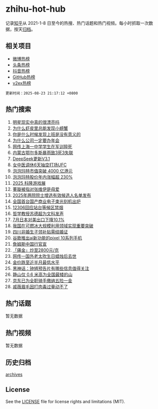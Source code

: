# zhihu-hot-hub

记录[知乎](https://www.zhihu.com/)从 2021-1-8 日至今的热搜、热门话题和热门视频。每小时抓取一次数据，按天[归档](archives)。

## 相关项目

- [微博热榜](https://github.com/snaildev/weibo-hot-hub)
- [头条热榜](https://github.com/snaildev/toutiao-hot-hub)
- [抖音热榜](https://github.com/snaildev/douyin-hot-hub)
- [GitHub热榜](https://github.com/snaildev/github-hot-hub)
- [v2ex热榜](https://github.com/snaildev/v2ex-hot-hub)


`更新时间：2025-08-23 21:17:12 +0800`

## 热门搜索

1. [明星现实中真的很漂亮吗](https://www.zhihu.com/search?q=%E6%98%8E%E6%98%9F%E7%8E%B0%E5%AE%9E%E4%B8%AD%E7%9C%9F%E7%9A%84%E5%BE%88%E6%BC%82%E4%BA%AE%E5%90%97)
1. [为什么虾皮里总能发现小螃蟹](https://www.zhihu.com/search?q=%E4%B8%BA%E4%BB%80%E4%B9%88%E8%99%BE%E7%9A%AE%E9%87%8C%E6%80%BB%E8%83%BD%E5%8F%91%E7%8E%B0%E5%B0%8F%E8%9E%83%E8%9F%B9)
1. [你是什么时候发现上班是没有意义的](https://www.zhihu.com/search?q=%E4%BD%A0%E6%98%AF%E4%BB%80%E4%B9%88%E6%97%B6%E5%80%99%E5%8F%91%E7%8E%B0%E4%B8%8A%E7%8F%AD%E6%98%AF%E6%B2%A1%E6%9C%89%E6%84%8F%E4%B9%89%E7%9A%84)
1. [为什么公司一定要办年会](https://www.zhihu.com/search?q=%E4%B8%BA%E4%BB%80%E4%B9%88%E5%85%AC%E5%8F%B8%E4%B8%80%E5%AE%9A%E8%A6%81%E5%8A%9E%E5%B9%B4%E4%BC%9A)
1. [网传上海一中学学生在军训猝死](https://www.zhihu.com/search?q=%E7%BD%91%E4%BC%A0%E4%B8%8A%E6%B5%B7%E4%B8%80%E4%B8%AD%E5%AD%A6%E5%AD%A6%E7%94%9F%E5%9C%A8%E5%86%9B%E8%AE%AD%E7%8C%9D%E6%AD%BB)
1. [内蒙古鄂尔多斯暴雨致3死3失联](https://www.zhihu.com/search?q=%E5%86%85%E8%92%99%E5%8F%A4%E9%84%82%E5%B0%94%E5%A4%9A%E6%96%AF%E6%9A%B4%E9%9B%A8%E8%87%B43%E6%AD%BB3%E5%A4%B1%E8%81%94)
1. [DeepSeek更新V3.1](https://www.zhihu.com/search?q=DeepSeek%E6%9B%B4%E6%96%B0V3.1)
1. [女中医调休6天抽空打场UFC](https://www.zhihu.com/search?q=%E5%A5%B3%E4%B8%AD%E5%8C%BB%E8%B0%83%E4%BC%916%E5%A4%A9%E6%8A%BD%E7%A9%BA%E6%89%93%E5%9C%BAUFC)
1. [泡泡玛特市值突破 4000 亿港元](https://www.zhihu.com/search?q=%E6%B3%A1%E6%B3%A1%E7%8E%9B%E7%89%B9%E5%B8%82%E5%80%BC%E7%AA%81%E7%A0%B4%204000%20%E4%BA%BF%E6%B8%AF%E5%85%83)
1. [泡泡玛特股价年内涨幅超 230%](https://www.zhihu.com/search?q=%E6%B3%A1%E6%B3%A1%E7%8E%9B%E7%89%B9%E8%82%A1%E4%BB%B7%E5%B9%B4%E5%86%85%E6%B6%A8%E5%B9%85%E8%B6%85%20230%25)
1. [2025 科隆游戏展](https://www.zhihu.com/search?q=2025%20%E7%A7%91%E9%9A%86%E6%B8%B8%E6%88%8F%E5%B1%95)
1. [董璇被指对张维伊是母爱](https://www.zhihu.com/search?q=%E8%91%A3%E7%92%87%E8%A2%AB%E6%8C%87%E5%AF%B9%E5%BC%A0%E7%BB%B4%E4%BC%8A%E6%98%AF%E6%AF%8D%E7%88%B1)
1. [2025年两院院士增选有效候选人名单发布](https://www.zhihu.com/search?q=2025%E5%B9%B4%E4%B8%A4%E9%99%A2%E9%99%A2%E5%A3%AB%E5%A2%9E%E9%80%89%E6%9C%89%E6%95%88%E5%80%99%E9%80%89%E4%BA%BA%E5%90%8D%E5%8D%95%E5%8F%91%E5%B8%83)
1. [全国首台国产商业电子束光刻机出炉](https://www.zhihu.com/search?q=%E5%85%A8%E5%9B%BD%E9%A6%96%E5%8F%B0%E5%9B%BD%E4%BA%A7%E5%95%86%E4%B8%9A%E7%94%B5%E5%AD%90%E6%9D%9F%E5%85%89%E5%88%BB%E6%9C%BA%E5%87%BA%E7%82%89)
1. [12306回应站台等候区禁烟](https://www.zhihu.com/search?q=12306%E5%9B%9E%E5%BA%94%E7%AB%99%E5%8F%B0%E7%AD%89%E5%80%99%E5%8C%BA%E7%A6%81%E7%83%9F)
1. [哲学教授苏德超为文科发声](https://www.zhihu.com/search?q=%E5%93%B2%E5%AD%A6%E6%95%99%E6%8E%88%E8%8B%8F%E5%BE%B7%E8%B6%85%E4%B8%BA%E6%96%87%E7%A7%91%E5%8F%91%E5%A3%B0)
1. [7月日本对美出口下降10.1%](https://www.zhihu.com/search?q=7%E6%9C%88%E6%97%A5%E6%9C%AC%E5%AF%B9%E7%BE%8E%E5%87%BA%E5%8F%A3%E4%B8%8B%E9%99%8D10.1%25)
1. [我国在可燃冰大规模利用领域实现重要突破](https://www.zhihu.com/search?q=%E6%88%91%E5%9B%BD%E5%9C%A8%E5%8F%AF%E7%87%83%E5%86%B0%E5%A4%A7%E8%A7%84%E6%A8%A1%E5%88%A9%E7%94%A8%E9%A2%86%E5%9F%9F%E5%AE%9E%E7%8E%B0%E9%87%8D%E8%A6%81%E7%AA%81%E7%A0%B4)
1. [四川非婚生子领补贴需结婚证](https://www.zhihu.com/search?q=%E5%9B%9B%E5%B7%9D%E9%9D%9E%E5%A9%9A%E7%94%9F%E5%AD%90%E9%A2%86%E8%A1%A5%E8%B4%B4%E9%9C%80%E7%BB%93%E5%A9%9A%E8%AF%81)
1. [谷歌推出ai新功能的pixel 10系列手机](https://www.zhihu.com/search?q=%E8%B0%B7%E6%AD%8C%E6%8E%A8%E5%87%BAai%E6%96%B0%E5%8A%9F%E8%83%BD%E7%9A%84pixel%2010%E7%B3%BB%E5%88%97%E6%89%8B%E6%9C%BA)
1. [詹姆斯中国行官宣](https://www.zhihu.com/search?q=%E8%A9%B9%E5%A7%86%E6%96%AF%E4%B8%AD%E5%9B%BD%E8%A1%8C%E5%AE%98%E5%AE%A3)
1. [「痛金」炒至2800元/克](https://www.zhihu.com/search?q=%E3%80%8C%E7%97%9B%E9%87%91%E3%80%8D%E7%82%92%E8%87%B32800%E5%85%83/%E5%85%8B)
1. [网传一国外老太吹生日蜡烛后去世](https://www.zhihu.com/search?q=%E7%BD%91%E4%BC%A0%E4%B8%80%E5%9B%BD%E5%A4%96%E8%80%81%E5%A4%AA%E5%90%B9%E7%94%9F%E6%97%A5%E8%9C%A1%E7%83%9B%E5%90%8E%E5%8E%BB%E4%B8%96)
1. [金价跌至近半月最低水平](https://www.zhihu.com/search?q=%E9%87%91%E4%BB%B7%E8%B7%8C%E8%87%B3%E8%BF%91%E5%8D%8A%E6%9C%88%E6%9C%80%E4%BD%8E%E6%B0%B4%E5%B9%B3)
1. [黑神话：钟馗预告片有哪些信息值得关注](https://www.zhihu.com/search?q=%E9%BB%91%E7%A5%9E%E8%AF%9D%EF%BC%9A%E9%92%9F%E9%A6%97%E9%A2%84%E5%91%8A%E7%89%87%E6%9C%89%E5%93%AA%E4%BA%9B%E4%BF%A1%E6%81%AF%E5%80%BC%E5%BE%97%E5%85%B3%E6%B3%A8)
1. [静山仅 0.6 米高为全国最矮的山](https://www.zhihu.com/search?q=%E9%9D%99%E5%B1%B1%E4%BB%85%200.6%20%E7%B1%B3%E9%AB%98%E4%B8%BA%E5%85%A8%E5%9B%BD%E6%9C%80%E7%9F%AE%E7%9A%84%E5%B1%B1)
1. [京东已为全职骑手缴纳五险一金](https://www.zhihu.com/search?q=%E4%BA%AC%E4%B8%9C%E5%B7%B2%E4%B8%BA%E5%85%A8%E8%81%8C%E9%AA%91%E6%89%8B%E7%BC%B4%E7%BA%B3%E4%BA%94%E9%99%A9%E4%B8%80%E9%87%91)
1. [戚薇眉毛因打肉毒过量动不了](https://www.zhihu.com/search?q=%E6%88%9A%E8%96%87%E7%9C%89%E6%AF%9B%E5%9B%A0%E6%89%93%E8%82%89%E6%AF%92%E8%BF%87%E9%87%8F%E5%8A%A8%E4%B8%8D%E4%BA%86)

## 热门话题

暂无数据

## 热门视频

暂无数据

## 历史归档

[archives](archives)

## License

See the [LICENSE](LICENSE) file for license rights and limitations (MIT).
